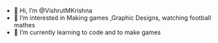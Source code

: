 - 👋 Hi, I’m @VishrutMKrishna
- 👀 I’m interested in Making games ,Graphic Designs, watching football mathes
- 🌱 I’m currently learning to code and to make games 


<!---
VishrutMKrishna/VishrutMKrishna is a ✨ special ✨ repository because its `README.md` (this file) appears on your GitHub profile.
You can click the Preview link to take a look at your changes.
--->

